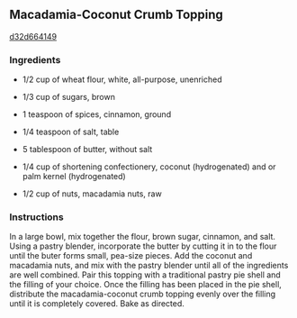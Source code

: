 ## Macadamia-Coconut Crumb Topping

[d32d664149](http://www.epicurious.com/recipes/food/views/macadamia-coconut-crumb-topping-390325)

### Ingredients

 - 1/2 cup of wheat flour, white, all-purpose, unenriched

 - 1/3 cup of sugars, brown

 - 1 teaspoon of spices, cinnamon, ground

 - 1/4 teaspoon of salt, table

 - 5 tablespoon of butter, without salt

 - 1/4 cup of shortening confectionery, coconut (hydrogenated) and or palm kernel (hydrogenated)

 - 1/2 cup of nuts, macadamia nuts, raw

### Instructions

In a large bowl, mix together the flour, brown sugar, cinnamon, and salt. Using a pastry blender, incorporate the butter by cutting it in to the flour until the buter forms small, pea-size pieces. Add the coconut and macadamia nuts, and mix with the pastry blender until all of the ingredients are well combined. Pair this topping with a traditional pastry pie shell and the filling of your choice. Once the filling has been placed in the pie shell, distribute the macadamia-coconut crumb topping evenly over the filling until it is completely covered. Bake as directed.